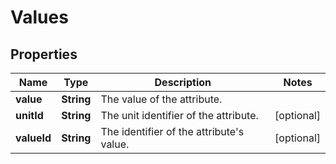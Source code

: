 # Values

## Properties

 Name        | Type       | Description                                  | Notes      
-------------|------------|----------------------------------------------|------------
 **value**   | **String** | The value of the attribute.                  |
 **unitId**  | **String** | The unit identifier of the attribute.        | [optional] 
 **valueId** | **String** | The identifier of the attribute&#39;s value. | [optional] 



